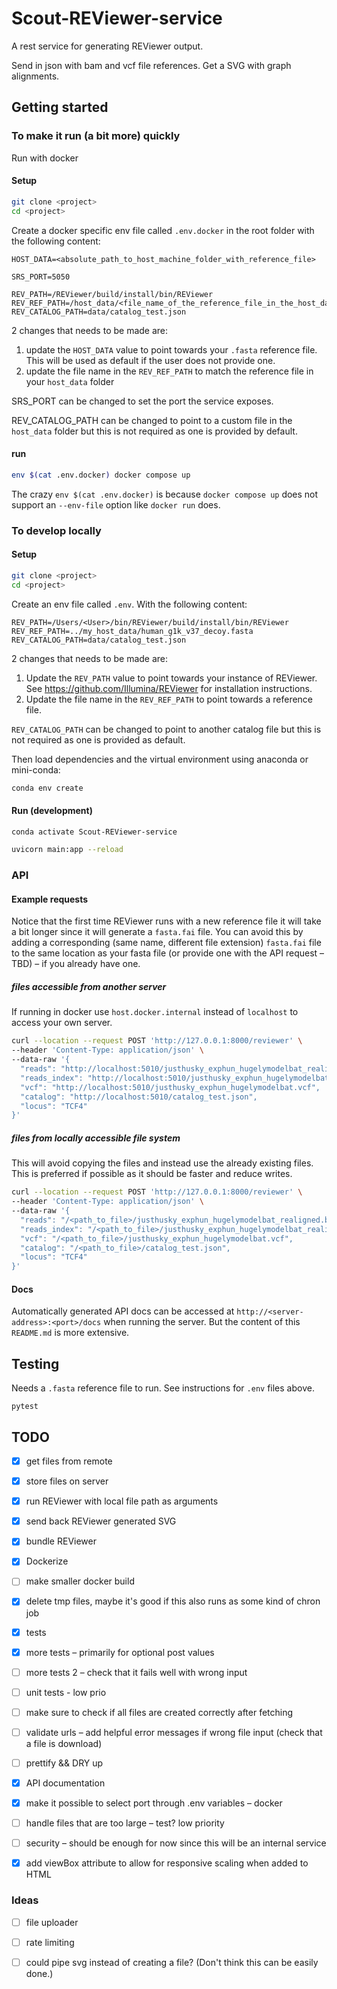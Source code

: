 # Scout-REViewer-service

A rest service for generating REViewer output.

Send in json with bam and vcf file references. Get a SVG with graph alignments.

## Getting started

### To make it run (a bit more) quickly

Run with docker

#### Setup

``` bash
git clone <project>
cd <project>
```

Create a docker specific env file called `.env.docker` in the root folder with
the following content:

```
HOST_DATA=<absolute_path_to_host_machine_folder_with_reference_file>

SRS_PORT=5050

REV_PATH=/REViewer/build/install/bin/REViewer
REV_REF_PATH=/host_data/<file_name_of_the_reference_file_in_the_host_data_folder>.fasta
REV_CATALOG_PATH=data/catalog_test.json
```

2 changes that needs to be made are:

1. update the `HOST_DATA` value to point towards your `.fasta` reference file.
   This will be used as default if the user does not provide one.
2. update the file name in the `REV_REF_PATH` to match the reference file in
   your `host_data` folder

SRS_PORT can be changed to set the port the service exposes.

REV_CATALOG_PATH can be changed to point to a custom file in the `host_data`
folder but this is not required as one is provided by default.

#### run

``` bash
env $(cat .env.docker) docker compose up
```

The crazy `env $(cat .env.docker)` is because `docker compose up` does not support
an `--env-file` option like `docker run` does.

### To develop locally

#### Setup

``` bash
git clone <project>
cd <project>
```

Create an env file called `.env`. With the following
content:

```
REV_PATH=/Users/<User>/bin/REViewer/build/install/bin/REViewer
REV_REF_PATH=../my_host_data/human_g1k_v37_decoy.fasta
REV_CATALOG_PATH=data/catalog_test.json
```

2 changes that needs to be made are:

1. Update the `REV_PATH` value to point towards your instance of REViewer. See
   https://github.com/Illumina/REViewer for installation instructions.
2. Update the file name in the `REV_REF_PATH` to point towards a reference
   file.

`REV_CATALOG_PATH` can be changed to point to another catalog file but this is
not required as one is provided as default.

Then load dependencies and the virtual environment using anaconda or mini-conda:

``` bash
conda env create
```

#### Run (development)

``` bash
conda activate Scout-REViewer-service
```

``` bash
uvicorn main:app --reload
```

### API

#### Example requests

Notice that the first time REViewer runs with a new reference file it will take
a bit longer since it will generate a `fasta.fai` file. You can avoid this by
adding a corresponding (same name, different file extension) `fasta.fai` file
to the same location as your fasta file (or provide one with the API request –
TBD) – if you already have one.

##### files accessible from another server

If running in docker use `host.docker.internal` instead of `localhost` to
access your own server.

``` bash
curl --location --request POST 'http://127.0.0.1:8000/reviewer' \
--header 'Content-Type: application/json' \
--data-raw '{
  "reads": "http://localhost:5010/justhusky_exphun_hugelymodelbat_realigned.bam",
  "reads_index": "http://localhost:5010/justhusky_exphun_hugelymodelbat_realigned.bam.bai",
  "vcf": "http://localhost:5010/justhusky_exphun_hugelymodelbat.vcf",
  "catalog": "http://localhost:5010/catalog_test.json",
  "locus": "TCF4"
}'
```

##### files from locally accessible file system

This will avoid copying the files and instead use the already existing files.
This is preferred if possible as it should be faster and reduce writes.

``` bash
curl --location --request POST 'http://127.0.0.1:8000/reviewer' \
--header 'Content-Type: application/json' \
--data-raw '{
  "reads": "/<path_to_file>/justhusky_exphun_hugelymodelbat_realigned.bam",
  "reads_index": "/<path_to_file>/justhusky_exphun_hugelymodelbat_realigned.bam.bai",
  "vcf": "/<path_to_file>/justhusky_exphun_hugelymodelbat.vcf",
  "catalog": "/<path_to_file>/catalog_test.json",
  "locus": "TCF4"
}'
```

#### Docs

Automatically generated API docs can be accessed at
`http://<server-address>:<port>/docs` when running the server. But the content
of this `README.md` is more extensive.

## Testing

Needs a `.fasta` reference file to run. See instructions for `.env` files above.

```
pytest
```

## TODO

- [x] get files from remote
- [x] store files on server
- [x] run REViewer with local file path as arguments
- [x] send back REViewer generated SVG
- [x] bundle REViewer
- [x] Dockerize
- [ ] make smaller docker build
- [x] delete tmp files, maybe it's good if this also runs as some kind of chron job
- [x] tests
- [x] more tests – primarily for optional post values
- [ ] more tests 2 – check that it fails well with wrong input
- [ ] unit tests - low prio
- [ ] make sure to check if all files are created correctly after fetching
- [ ] validate urls – add helpful error messages if wrong file input (check that a file is download)
- [ ] prettify && DRY up

- [x] API documentation
- [x] make it possible to select port through .env variables – docker

- [ ] handle files that are too large – test? low priority
- [ ] security – should be enough for now since this will be an internal service

- [x] add viewBox attribute to allow for responsive scaling when added to HTML

### Ideas

- [ ] file uploader
- [ ] rate limiting
- [ ] could pipe svg instead of creating a file? (Don't think this can be easily done.)

